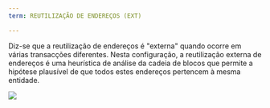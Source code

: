 ```yaml
---
term: REUTILIZAÇÃO DE ENDEREÇOS (EXT)

---
```

Diz-se que a reutilização de endereços é "externa" quando ocorre em várias transacções diferentes. Nesta configuração, a reutilização externa de endereços é uma heurística de análise da cadeia de blocos que permite a hipótese plausível de que todos estes endereços pertencem à mesma entidade.

![](../../dictionnaire/assets/27.webp)